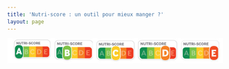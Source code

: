 ```yaml
--- 
title: 'Nutri-score : un outil pour mieux manger ?'
layout: page
--- 
```


![screenshot](declinaison-logo-nutriscore.jpg)

